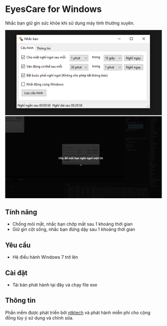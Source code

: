 ﻿# EyesCare for Windows

Nhắc bạn giữ gìn sức khỏe khi sử dụng máy tính thường xuyên.

![Screenshot](./Screenshots/1.png?raw=true "Screenshot")
![Screenshot](./Screenshots/2.png?raw=true "Screenshot")

## Tính năng

* Chống mỏi mắt, nhắc bạn chớp mắt sau 1 khoảng thời gian
* Giữ gìn cột sống, nhắc bạn đứng dậy sau 1 khoảng thời gian

## Yêu cầu
- Hệ điều hành Windows 7 trở lên

## Cài đặt
- Tải bản phát hành tại đây và chạy file exe
## Thông tin
Phần mềm được phát triển bởi [ntktech](https://ntktech.vn) và phát hành miễn phí cho cộng đồng tùy ý sử dụng và chỉnh sửa.